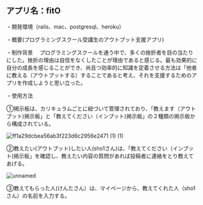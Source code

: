 ## アプリ名：fitO

・開発環境（rails、mac、postgresql、heroku）

・概要(プログラミングスクール受講生のアウトプット支援アプリ)

・制作背景
　プログラミングスクールを通う中で、多くの挫折者を目の当たりにした。挫折の理由は自信をなくしたことが理由であると感じる。最も効果的に自分の成長を感じることができ、尚且つ効率的に知識を定着させる方法は「他者に教える（アウトプットする）することであると考え、それを支援するためのアプリを作成しようと思い立った。

・使用方法

①掲示板は、カリキュラムごとに紐づいて管理されており、「教えます（アウトプット)掲示板」と「教えてください（インプット)掲示板」の２種類の掲示板から構成されている。

![ff1a29dcbea56ab3f223d6c2956e2471 (1) (1)](https://user-images.githubusercontent.com/58842818/81273157-740ab700-9089-11ea-80cc-3377d0cceaf1.gif)

②教えたい(アウトプット)したい人(sho1さん)は、「教えてください（インプット)掲示板」を確認し、教えたい内容の質問があれば投稿者に連絡をとり教えてあげる。

![unnamed](https://user-images.githubusercontent.com/58842818/81273891-820d0780-908a-11ea-8718-8109b12edf8b.gif)

③教えてもらった人(けんたさん）は、マイページから、教えてくれた人（sho1さん）の名前を入力する。

